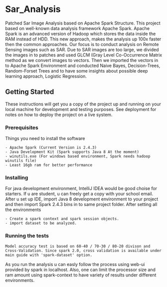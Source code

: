 # Sar_Analysis
Patched Sar Image Analysis based on Apache Spark Structure. This project based on well-known data analysis framework Apache Spark. Apache Spark is an advanced version of Hadoop which stores the data inside the RAM instead of HDD. This new approach, makes the analysis up 100x faster then the common approaches.
Our focus is to conduct analysis on Remote Sensing images such as SAR. Due to SAR images are too large, we divided the images in to patches and used GLCM (Gray Level Co-Occurrence Matrix method as we convert images to vectors. Then we imported the vectors in to Apache Spark Environment and conducted Naive Bayes, Decision-Trees, Random-Forset Trees and to have some insights about possible deep learning approach, Logistic Regression.

## Getting Started

These instructions will get you a copy of the project up and running on your local machine for development and testing purposes. See deployment for notes on how to deploy the project on a live system.

### Prerequisites

Things you need to install the software 

```
- Apache Spark (Current Version is 2.4.3)
- Java Development Kit (Spark supports Java 8 At the moment)
- winutils.exe (For windows based environment, Spark needs hadoop winutils file)
- Least 16gb ram for better performance
```
### Installing

For java development environment, IntelliJ IDEA would be good choise for starters. If u are student, u can freely get a copy with your school email. After u set up IDE, import Java 8 development environment to your project and then import Spark 2.4.3 bins in to same project folder. After setting all the environments

```
- Create a spark context and spark session objects.
- import dataset to be analyzed.
```
### Running the tests
```
Model accuracy test is based on 60-40 / 70-30 / 80-20 divison and Cross-Validation. Since spark 2.0, cross validation is available under main guide with 'spark-dataset' option.
```
As you run the analysis u can easly follow the process using web-ui provided by spark in localhost. Also, one can limit the processor size and ram amount using spark-context to have variety of results under different environments. 

